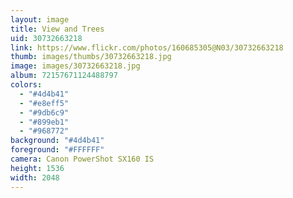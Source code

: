 ```yaml
---
layout: image
title: View and Trees
uid: 30732663218
link: https://www.flickr.com/photos/160685305@N03/30732663218
thumb: images/thumbs/30732663218.jpg
image: images/30732663218.jpg
album: 72157671124488797
colors: 
  - "#4d4b41"
  - "#e8eff5"
  - "#9db6c9"
  - "#899eb1"
  - "#968772"
background: "#4d4b41"
foreground: "#FFFFFF"
camera: Canon PowerShot SX160 IS
height: 1536
width: 2048
---
```


